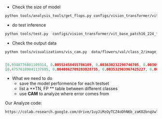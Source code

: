* Check the size of model

```bash
python tools/analysis_tools/get_flops.py configs/vision_transformer/vit_base_patch16_224_flowers.py
```

* do test inference

```bash
python tools/test.py  configs/vision_transformer/vit_base_patch16_224_flowers.py  work_dir/vit_base_patch16_224_flowers_pertrain/epoch_100.pth --out-items all --metrics accuracy --out 2.json
```

* Check the output data

```bash
python tools/visualizations/vis_cam.py  data/flowers/val/class_2/image_0202.jpg  configs/vision_transformer/vit_base_patch16_224_flowers.py work_dir/vit_base_patch16_224_flowers_pertrain/epoch_100.pth --vit-like --save-path ./1.jpg

```

```json

[0.9340776801109314, 0.00552458455786109, 0.003630232298746705, 0.0036970514338463545, 0.0047983271069824696, 0.0035009977873414755, 0.004527595825493336, 0.0029648838099092245, 0.0045443386770784855, 0.00393935339525342, 0.004238779656589031, 0.004138697404414415, 0.0038005071692168713, 0.004411126021295786, 0.0037998403422534466, 0.00473420973867178, 0.003671826794743538] 
[0.47576189041137695, 0.0040862709283828735, 0.003532903967425227, 0.005965675227344036, 0.005556718911975622, 0.013261193409562111, 0.004833100363612175, 0.019689539447426796, 0.017422014847397804, 0.01648862473666668, 0.005982196889817715, 0.08169852197170258, 0.3195144832134247, 0.008719236589968204, 0.006533948238939047, 0.005563376005738974, 0.005390321835875511]

```



* What we need to do
  * save the model performence for each testset
  * list a **TN, FP ** table between different classes
  * use **CAM** to analyze where error comes from

Our Analyze code:

```bash
https://colab.research.google.com/drive/1uyJiMzOyTCZ4oDhN6b_zaKO2bnqVwlDv?usp=sharing
```

